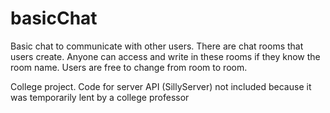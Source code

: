 # basicChat
Basic chat to communicate with other users.
There are chat rooms that users create.
Anyone can access and write in these rooms if they know the room name.
Users are free to change from room to room.

College project. Code for server API (SillyServer) not included because it was temporarily lent by a college professor 
